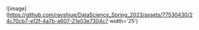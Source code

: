 ![image](https://github.com/rayshiue/DataScience_Spring_2023/assets/77530430/24c70cb7-e12f-4a7b-a607-21e03e7304c7  width='25')

